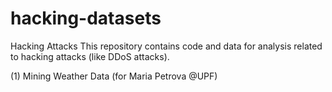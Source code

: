 # hacking-datasets
Hacking Attacks 
This repository contains code and data for analysis related to hacking attacks (like DDoS attacks). 

(1) Mining Weather Data (for Maria Petrova @UPF)

